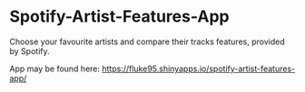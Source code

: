 # Spotify-Artist-Features-App

Choose your favourite artists and compare their tracks features, provided by Spotify.

App may be found here:
https://fluke95.shinyapps.io/spotify-artist-features-app/
